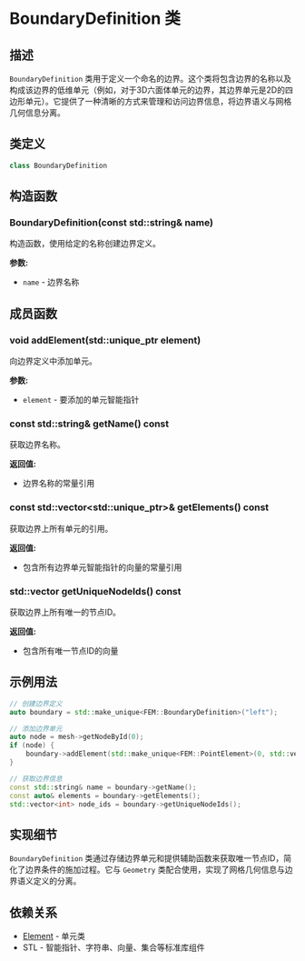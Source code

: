 # BoundaryDefinition 类

## 描述

`BoundaryDefinition` 类用于定义一个命名的边界。这个类将包含边界的名称以及构成该边界的低维单元（例如，对于3D六面体单元的边界，其边界单元是2D的四边形单元）。它提供了一种清晰的方式来管理和访问边界信息，将边界语义与网格几何信息分离。

## 类定义

```cpp
class BoundaryDefinition
```

## 构造函数

### BoundaryDefinition(const std::string& name)

构造函数，使用给定的名称创建边界定义。

**参数:**
- `name` - 边界名称

## 成员函数

### void addElement(std::unique_ptr<Element> element)

向边界定义中添加单元。

**参数:**
- `element` - 要添加的单元智能指针

### const std::string& getName() const

获取边界名称。

**返回值:**
- 边界名称的常量引用

### const std::vector<std::unique_ptr<Element>>& getElements() const

获取边界上所有单元的引用。

**返回值:**
- 包含所有边界单元智能指针的向量的常量引用

### std::vector<int> getUniqueNodeIds() const

获取边界上所有唯一的节点ID。

**返回值:**
- 包含所有唯一节点ID的向量

## 示例用法

```cpp
// 创建边界定义
auto boundary = std::make_unique<FEM::BoundaryDefinition>("left");

// 添加边界单元
auto node = mesh->getNodeById(0);
if (node) {
    boundary->addElement(std::make_unique<FEM::PointElement>(0, std::vector<FEM::Node*>{node}));
}

// 获取边界信息
const std::string& name = boundary->getName();
const auto& elements = boundary->getElements();
std::vector<int> node_ids = boundary->getUniqueNodeIds();
```

## 实现细节

`BoundaryDefinition` 类通过存储边界单元和提供辅助函数来获取唯一节点ID，简化了边界条件的施加过程。它与 `Geometry` 类配合使用，实现了网格几何信息与边界语义定义的分离。

## 依赖关系

- [Element](Element.md) - 单元类
- STL - 智能指针、字符串、向量、集合等标准库组件